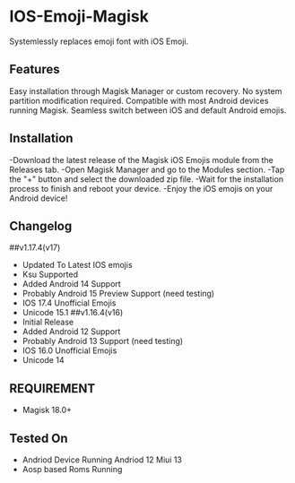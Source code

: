 # IOS-Emoji-Magisk
Systemlessly replaces emoji font with iOS Emoji.

## Features
Easy installation through Magisk Manager or custom recovery.
No system partition modification required.
Compatible with most Android devices running Magisk.
Seamless switch between iOS and default Android emojis.

## Installation
-Download the latest release of the Magisk iOS Emojis module from the Releases tab.
-Open Magisk Manager and go to the Modules section.
-Tap the "+" button and select the downloaded zip file.
-Wait for the installation process to finish and reboot your device.
-Enjoy the iOS emojis on your Android device!

## Changelog
##v1.17.4(v17)
- Updated To Latest IOS emojis
- Ksu Supported
- Added Android 14 Support
- Probably Android 15 Preview Support (need testing)
- IOS 17.4 Unofficial Emojis
- Unicode 15.1
##v1.16.4(v16)
- Initial Release
- Added Android 12 Support
- Probably Android 13 Support (need testing)
- IOS 16.0 Unofficial Emojis
- Unicode 14

## REQUIREMENT
- Magisk 18.0+

## Tested On
- Andriod Device Running Andriod 12 Miui 13
- Aosp based Roms Running 
